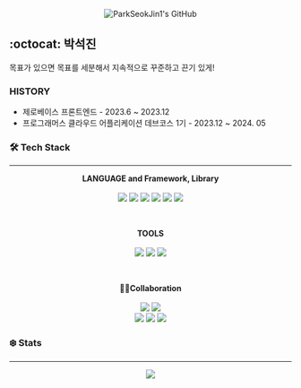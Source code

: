 <p align="center">  
<img align="center" src="https://capsule-render.vercel.app/api?type=waving&color=gradient&height=190&section=header&text=Park%20SeokJin&fontSize=50&customColorList=12,24&desc=Front-End%20Developer&fontAlignY=39&descAlignY=62&animation=fadeIn" alt="ParkSeokJin1's GitHub" </p>
<p/>
  
## :octocat: 박석진
목표가 있으면 목표를 세분해서 지속적으로 꾸준하고 끈기 있게!
### HISTORY
- 제로베이스 프론트엔드 - 2023.6 ~ 2023.12
- 프로그래머스 클라우드 어플리케이션 데브코스 1기 - 2023.12 ~ 2024. 05


<h3> 🛠️ Tech Stack </h3>

---

<p align="center">
  <strong>LANGUAGE and Framework, Library</strong>
  <br/><br/>
  <img src="https://img.shields.io/badge/REACT-61DAFB??style=flatr&logo=React&logoColor=black">
  <img src="https://img.shields.io/badge/REACTNATIVE-61DAFB??style=flatr&logo=React&logoColor=black">  
  <img src="https://img.shields.io/badge/JAVASCRIPT-F7DF1E??style=flatr&logo=JavaScript&logoColor=black">
  <img src="https://img.shields.io/badge/TYPESCRIPT-3178C6??style=flatr&logo=TypeScript&logoColor=white">
  <img src="https://img.shields.io/badge/NEXTJS-000000??style=flatr&logo=Next.js&logoColor=white">
  <img src="https://img.shields.io/badge/NODEJS-339933??style=flatr&logo=Node.js&logoColor=white">  
  
  <br/>
</p>
<br/>
<p align="center">
  <strong>TOOLS</strong>
   <br/><br/>
  <img src="https://img.shields.io/badge/VSCode-007ACC?style=flat-square&logo=VisualStudioCode&logoColor=white"/></a>
  <img src="https://img.shields.io/badge/Figma-F24E1E?style=flat-square&logo=Figma&logoColor=white"/></a>
  <img src="https://img.shields.io/badge/AndroidStudio-3DDC84?style=flat-square&logo=AndroidStudio&logoColor=white"/></a>
  <br/>
</p>
<br/>
<p align="center">
  <strong>🧑🏻Collaboration</strong>
  <br/><br/>
  <img src="https://img.shields.io/badge/github-181717?style=flat-square&logo=github&logoColor=white">
  <img src="https://img.shields.io/badge/Slack-4A154B?style=flat-square&logo=Slack&logoColor=white">
  <br/>
  <img src="https://img.shields.io/badge/Notion-000000?style=flat-square&logo=notion&logoColor=white">
  <img src="https://img.shields.io/badge/Zoom-0B5CFF?style=flat-square&logo=Zoom&logoColor=white">
  <img src="https://img.shields.io/badge/Discord-5865F2?style=flat-square&logo=Discord&logoColor=white">
</p>  
<h3> ❄️ Stats </h3>

---

<div align="center" >
 <img src="https://github-readme-stats.vercel.app/api?username=ParkSeokJin1&show_icons=true&theme=dark&card_width=400"/>
 
   
</div>




